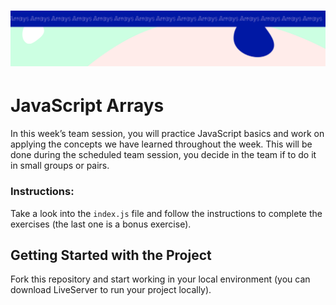 <h1 align="center">
  <a href="">
    <img src="src/assets/week3.svg" alt="Boiler Plate">
  </a>
</h1>

# JavaScript Arrays

In this week’s team session, you will practice JavaScript basics and work on applying the concepts we have learned throughout the week. This will be done during the scheduled team session, you decide in the team if to do it in small groups or pairs.

### Instructions:

Take a look into the `index.js` file and follow the instructions to complete the exercises (the last one is a bonus exercise).

## Getting Started with the Project

Fork this repository and start working in your local environment (you can download LiveServer to run your project locally).
